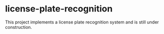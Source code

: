 # license-plate-recognition
This project implements a license plate recognition system and is still under construction. 
